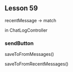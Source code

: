 ## Lesson 59

recentMessage -> match



in ChatLogController

### sendButton

saveToFromMessages()

saveToFromRecentMessages()



